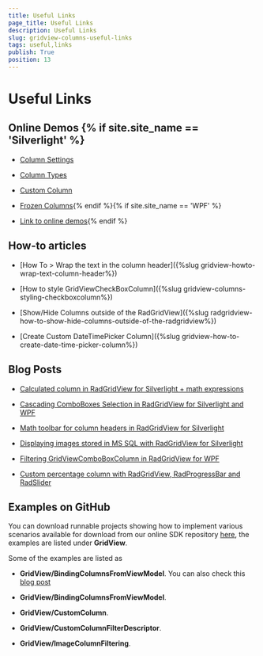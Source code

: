 ```yaml
---
title: Useful Links
page_title: Useful Links
description: Useful Links
slug: gridview-columns-useful-links
tags: useful,links
publish: True
position: 13
---
```


# Useful Links



## Online Demos {% if site.site_name == 'Silverlight' %}

* [Column Settings](http://demos.telerik.com/silverlight/#GridView/Columns)

* [Column Types](http://demos.telerik.com/silverlight/#GridView/ColumnTypes)

* [Custom Column](http://demos.telerik.com/silverlight/#GridView/CustomColumn)

* [Frozen Columns](http://demos.telerik.com/silverlight/#GridView/FrozenColumns){% endif %}{% if site.site_name == 'WPF' %}

* [Link to online demos](http://demos.telerik.com/wpf/#GridView/){% endif %}



## How-to articles

* [How To > Wrap the text in the column header]({%slug gridview-howto-wrap-text-column-header%})

* [How to style GridViewCheckBoxColumn]({%slug gridview-columns-styling-checkboxcolumn%})

* [Show/Hide Columns outside of the RadGridView]({%slug radgridview-how-to-show-hide-columns-outside-of-the-radgridview%})

* [Create Custom DateTimePicker Column]({%slug gridview-how-to-create-date-time-picker-column%})



## Blog Posts

* [Calculated column in RadGridView for Silverlight + math expressions](http://blogs.telerik.com/pavelpavlov/posts/10-01-28/calculated_column_in_radgridview_for_silverlight_math_expressions.aspx)

* [Cascading ComboBoxes Selection in RadGridView for Silverlight and WPF](http://blogs.telerik.com/pavelpavlov/posts/10-01-27/cascading_comboboxes_selection_in_radgridview_for_silverlight_and_wpf.aspx)

* [Math toolbar for column headers in RadGridView for Silverlight](http://blogs.telerik.com/pavelpavlov/posts/10-01-22/math_toolbar_for_column_headers_in_radgridview_for_silverlight.aspx)

* [Displaying images stored in MS SQL with RadGridView for Silverlight](http://blogs.telerik.com/pavelpavlov/posts/10-01-12/displaying_images_stored_in_ms_sql_with_radgridview_for_silverlight.aspx)

* [Filtering GridViewComboBoxColumn in RadGridView for WPF](http://blogs.telerik.com/pavelpavlov/posts/10-01-20/filtering_gridviewcomboboxcolumn_in_radgridview_for_wpf.aspx)

* [Custom percentage column with RadGridView, RadProgressBar and RadSlider](
                http://blogs.telerik.com/vladimirenchev/posts/10-05-13/how-to-custom-percentage-column-with-radgridview-radprogressbar-and-radslider-for-silverlight-and-wpf.aspx
              )





## Examples on GitHub

You can download runnable projects showing how to implement various scenarios available for download from our online SDK repository
          [here](https://github.com/telerik/xaml-sdk/), the examples are listed under __GridView__.
        

Some of the examples are listed as

* __GridView/BindingColumnsFromViewModel__.
            You can also check this
              [blog post](http://blogs.telerik.com/blogs/posts/10-05-26/how_to_column_chooser_for_radgridview_for_silverlight_and_wpf.aspx)

* __GridView/BindingColumnsFromViewModel__.
            

* __GridView/CustomColumn__.
            

* __GridView/CustomColumnFilterDescriptor__.
            

* __GridView/ImageColumnFiltering__.
            
